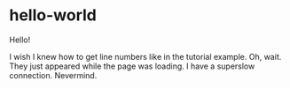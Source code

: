 # hello-world

Hello!

I wish I knew how to get line numbers like in the tutorial example.
Oh, wait. They just appeared while the page was loading. I have a superslow connection.
Nevermind.
